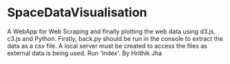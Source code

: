 # SpaceDataVisualisation
A WebApp for Web Scraping and finally plotting the web data using d3.js, c3.js and Python.
Firstly, back.py should be run in the console to extract the data as a csv file.
A local server must be created to access the files as external data is being used.
Run 'Index'. 
By Hrithik Jha
